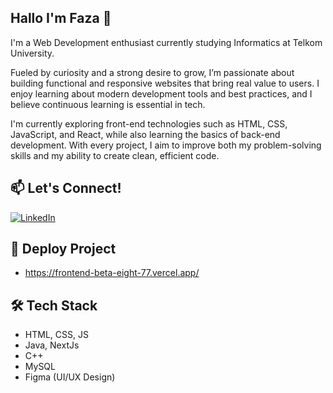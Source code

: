## Hallo I'm Faza 👋
I'm a Web Development enthusiast currently studying Informatics at Telkom University.

Fueled by curiosity and a strong desire to grow, I’m passionate about building functional and responsive websites that bring real value to users. I enjoy learning about modern development tools and best practices, and I believe continuous learning is essential in tech.

I'm currently exploring front-end technologies such as HTML, CSS, JavaScript, and React, while also learning the basics of back-end development. With every project, I aim to improve both my problem-solving skills and my ability to create clean, efficient code.

## 📫 Let's Connect!
[![LinkedIn](https://img.shields.io/badge/LinkedIn-blue?logo=linkedin&style=flat)](https://www.linkedin.com/in/faza-farih-riyadi/)

## 🚀 Deploy Project
- https://frontend-beta-eight-77.vercel.app/

## 🛠️ Tech Stack
- HTML, CSS, JS
- Java, NextJs
- C++
- MySQL
- Figma (UI/UX Design)
